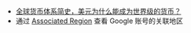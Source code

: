 - [全球货币体系简史，美元为什么能成为世界级的货币？](https://x.com/DtDt666/status/1917551394573410818)
- 通过 [Associated Region](https://policies.google.com/country-association-form) 查看 Google 账号的关联地区